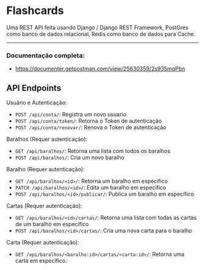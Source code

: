 # Flashcards
Uma REST API feita usando Django / Django REST Framework, PostGres como banco de dados relacional, Redis como banco de dados para Cache.
<hr>

### Documentação completa:
* https://documenter.getpostman.com/view/25630359/2s935mqPbn

## API Endpoints
Usuário e Autenticação: 
* `POST /api/conta/`: Registra um novo usuario
* `POST /api/conta/token/`: Retorna o Token de autenticação 
* `POST /api/conta/renovar/`: Renova o Token de autenticação
   



Baralhos (Requer autenticação): 
* `GET /api/baralhos/`: Retorna uma lista com todos os baralhos
* `POST /api/baralhos/`: Cria um novo baralho

Baralho (Requer autenticação):
* `GET /api/baralhos/<id>/`: Retorna um baralho em específico
* `PATCH /api/baralhos/<id>/`: Edita um baralho em específico
* `POST /api/baralhos/<id>/publicar/`: Publica um baralho em específico

Cartas (Requer autenticação):
* `GET /api/baralhos/<id>/cartas/`: Retorna uma lista com todas as cartas de um baralho em específico
* `POST /api/baralhos/<id>/cartas/`: Cria uma nova carta para o baralho

Carta (Requer autenticação):
* `GET /api/baralhos/<baralho:id>/cartas/<carta:id>/`: Retorna uma carta em específico.


